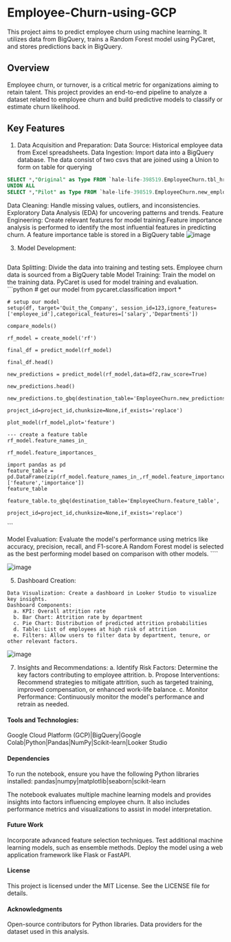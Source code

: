 # Employee-Churn-using-GCP
This project aims to predict employee churn using machine learning. It utilizes data from BigQuery, trains a Random Forest model using PyCaret, and stores predictions back in BigQuery.
## Overview

Employee churn, or turnover, is a critical metric for organizations aiming to retain talent. This project provides an end-to-end pipeline to analyze a dataset related to employee churn and build predictive models to classify or estimate churn likelihood.
## Key Features
1. Data Acquisition and Preparation:
  Data Source: Historical employee data from Excel spreadsheets.
  Data Ingestion: Import data into a BigQuery database. The data consist of two csvs that are joined using a Union to form on table for querying
  ```sql
  SELECT *,"Original" as Type FROM `hale-life-398519.EmployeeChurn.tbl_hr_data` 
  UNION ALL
  SELECT *,"Pilot" as Type FROM `hale-life-398519.EmployeeChurn.new_employee`
  ```
  Data Cleaning: Handle missing values, outliers, and inconsistencies.
  Exploratory Data Analysis (EDA) for uncovering patterns and trends.
  Feature Engineering: Create relevant features for model training.Feature importance analysis is performed to identify the most influential features in predicting churn.
  A feature importance table is stored in a BigQuery table 
![image](https://github.com/user-attachments/assets/da481679-5817-4da3-b54f-e3901174c2ed)

3. Model Development:
   ````
  Data Splitting: Divide the data into training and testing sets. Employee churn data is sourced from a BigQuery table
  Model Training: Train the model on the training data. PyCaret is used for model training and evaluation.
  \```python
      # get our model
    from pycaret.classification import *
    
    # setup our model
    setup(df, target='Quit_the_Company', session_id=123,ignore_features= ['employee_id'],categorical_features=['salary','Departments'])
    
    compare_models()
    
    rf_model = create_model('rf')
    
    final_df = predict_model(rf_model)
    
    final_df.head()
    
    new_predictions = predict_model(rf_model,data=df2,raw_score=True)
    
    new_predictions.head()
    
    new_predictions.to_gbq(destination_table='EmployeeChurn.new_predictions',
                           project_id=project_id,chunksize=None,if_exists='replace')
    
    plot_model(rf_model,plot='feature')
    
    --- create a feature table
    rf_model.feature_names_in_
    
    rf_model.feature_importances_
    
    import pandas as pd
    feature_table = pd.DataFrame(zip(rf_model.feature_names_in_,rf_model.feature_importances_),columns=['feature','importance'])
    feature_table
    
    feature_table.to_gbq(destination_table='EmployeeChurn.feature_table',
                           project_id=project_id,chunksize=None,if_exists='replace')
  \```
  
  Model Evaluation: Evaluate the model's performance using metrics like accuracy, precision, recall, and F1-score.A Random Forest model is selected as the best performing model based on comparison with other models.
    ````

  ![image](https://github.com/user-attachments/assets/7f5df51f-f984-4147-8365-9d8a31958b2d)

 

5. Dashboard Creation:
  ````
  Data Visualization: Create a dashboard in Looker Studio to visualize key insights.
  Dashboard Components:
    a. KPI: Overall attrition rate
    b. Bar Chart: Attrition rate by department
    c. Pie Chart: Distribution of predicted attrition probabilities
    d. Table: List of employees at high risk of attrition
    e. Filters: Allow users to filter data by department, tenure, or other relevant factors.
  ````
![image](https://github.com/user-attachments/assets/b07137c1-ed3a-4ac5-b94c-379515ce247b)


7. Insights and Recommendations:
  a. Identify Risk Factors: Determine the key factors contributing to employee attrition.
  b. Propose Interventions: Recommend strategies to mitigate attrition, such as targeted training, improved compensation, or enhanced work-life balance.
  c. Monitor Performance: Continuously monitor the model's performance and retrain as needed.

#### Tools and Technologies:
Google Cloud Platform (GCP)|BigQuery|Google Colab|Python|Pandas|NumPy|Scikit-learn|Looker Studio

#### Dependencies
To run the notebook, ensure you have the following Python libraries installed:
pandas|numpy|matplotlib|seaborn|scikit-learn

The notebook evaluates multiple machine learning models and provides insights into factors influencing employee churn.
It also includes performance metrics and visualizations to assist in model interpretation.

#### Future Work
Incorporate advanced feature selection techniques.
Test additional machine learning models, such as ensemble methods.
Deploy the model using a web application framework like Flask or FastAPI.

#### License
This project is licensed under the MIT License. See the LICENSE file for details.
#### Acknowledgments
Open-source contributors for Python libraries.
Data providers for the dataset used in this analysis.


